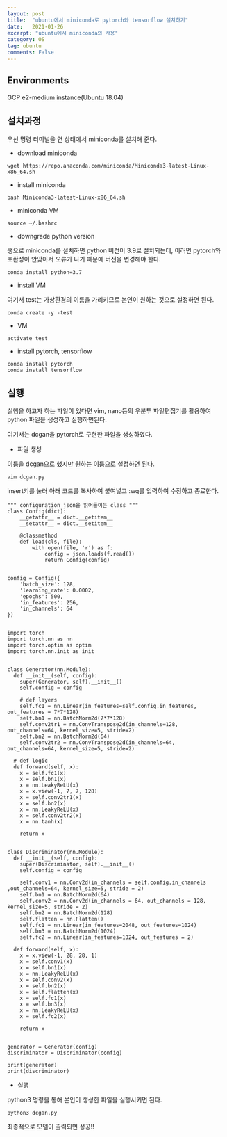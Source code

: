 ```yaml
---
layout: post
title:  "ubuntu에서 miniconda로 pytorch와 tensorflow 설치하기"
date:   2021-01-26
excerpt: "ubuntu에서 miniconda의 사용"
category: OS
tag: ubuntu
comments: False
---
```


## Environments
GCP e2-medium instance(Ubuntu 18.04)

## 설치과정
우선 명령 터미널을 연 상태에서 miniconda를 설치해 준다.

* download miniconda

~~~
wget https://repo.anaconda.com/miniconda/Miniconda3-latest-Linux-x86_64.sh
~~~

* install miniconda

~~~
bash Miniconda3-latest-Linux-x86_64.sh
~~~

* miniconda VM

~~~
source ~/.bashrc
~~~

* downgrade python version

쌩으로 miniconda를 설치하면 python 버전이 3.9로 설치되는데, 이러면 pytorch와 호환성이 안맞아서 오류가 나기 때문에 버전을 변경해야 한다. 
~~~
conda install python=3.7
~~~

* install VM

여기서 test는 가상환경의 이름을 가리키므로 본인이 원하는 것으로 설정하면 된다.
~~~
conda create -y -test
~~~

* VM

~~~
activate test
~~~

* install pytorch, tensorflow

~~~
conda install pytorch
conda install tensorflow
~~~

## 실행
실행을 하고자 하는 파일이 있다면 vim, nano등의 우분투 파일편집기를 활용하여 python 파일을 생성하고 실행하면된다.

여기서는 dcgan을 pytorch로 구현한 파일을 생성하였다.

* 파일 생성

이름을 dcgan으로 했지만 원하는 이름으로 설정하면 된다.
~~~
vim dcgan.py
~~~

insert키를 눌러 아래 코드를 복사하여 붙여넣고 :wq를 입력하여 수정하고 종료한다.

~~~
""" configuration json을 읽어들이는 class """
class Config(dict): 
    __getattr__ = dict.__getitem__
    __setattr__ = dict.__setitem__

    @classmethod
    def load(cls, file):
        with open(file, 'r') as f:
            config = json.loads(f.read())
            return Config(config)
        
        
config = Config({
    'batch_size': 128,
    'learning_rate': 0.0002,
    'epochs': 500,
    'in_features': 256,
    'in_channels': 64
})


import torch
import torch.nn as nn
import torch.optim as optim
import torch.nn.init as init


class Generator(nn.Module):
  def __init__(self, config):
    super(Generator, self).__init__()
    self.config = config

    # def layers
    self.fc1 = nn.Linear(in_features=self.config.in_features, out_features = 7*7*128)
    self.bn1 = nn.BatchNorm2d(7*7*128)
    self.conv2tr1 = nn.ConvTranspose2d(in_channels=128, out_channels=64, kernel_size=5, stride=2)
    self.bn2 = nn.BatchNorm2d(64)
    self.conv2tr2 = nn.ConvTranspose2d(in_channels=64, out_channels=64, kernel_size=5, stride=2)

  # def logic
  def forward(self, x):
    x = self.fc1(x)
    x = self.bn1(x)
    x = nn.LeakyReLU(x)
    x = x.view(-1, 7, 7, 128)
    x = self.conv2tr1(x)
    x = self.bn2(x)
    x = nn.LeakyReLU(x)
    x = self.conv2tr2(x)
    x = nn.tanh(x)

    return x
  
  
class Discriminator(nn.Module):
  def __init__(self, config):
    super(Discriminator, self).__init__()
    self.config = config

    self.conv1 = nn.Conv2d(in_channels = self.config.in_channels ,out_channels=64, kernel_size=5, stride = 2)
    self.bn1 = nn.BatchNorm2d(64)
    self.conv2 = nn.Conv2d(in_channels = 64, out_channels = 128, kernel_size=5, stride = 2)
    self.bn2 = nn.BatchNorm2d(128)
    self.flatten = nn.Flatten()
    self.fc1 = nn.Linear(in_features=2048, out_features=1024)
    self.bn3 = nn.BatchNorm2d(1024)
    self.fc2 = nn.Linear(in_features=1024, out_features = 2)

  def forward(self, x):
    x = x.view(-1, 28, 28, 1) 
    x = self.conv1(x)
    x = self.bn1(x)
    x = nn.LeakyReLU(x)
    x = self.conv2(x)
    x = self.bn2(x)
    x = self.flatten(x)
    x = self.fc1(x)
    x = self.bn3(x)
    x = nn.LeakyReLU(x)
    x = self.fc2(x)

    return x
  
  
generator = Generator(config)
discriminator = Discriminator(config)

print(generator)
print(discriminator)
~~~

* 실행

python3 명령을 통해 본인이 생성한 파일을 실행시키면 된다.
~~~
python3 dcgan.py
~~~

최종적으로 모델이 출력되면 성공!!
